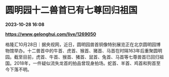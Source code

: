 # 圆明园十二兽首已有七尊回归祖国

**2023-10-28 16:08**

**https://www.gelonghui.com/live/1269050**

格隆汇10月28日｜据央视网，近日，圆明园兽首铜像特别展览正在北京圆明园博物馆举办。十二兽首中的牛首、虎首、猴首、猪首、马首在时隔163年后重聚圆明园。截至目前，虎首、牛首、猴首、猪首、鼠首、兔首、马首等七尊兽首已回归祖国。2018年，一件疑似流失龙首的拍品曾现身拍场。蛇首、羊首、鸡首和狗首至今下落不明。